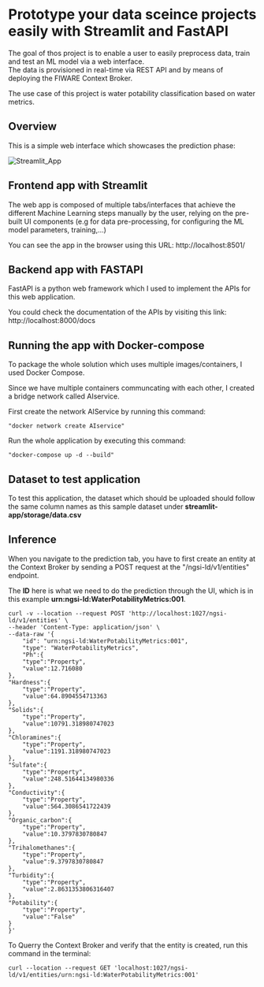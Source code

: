# Prototype your data sceince projects easily with Streamlit and FastAPI


The goal of thos project is to enable a user to easily preprocess data, train and test an ML model via a web interface.  
The data is provisioned in real-time via REST API and by means of deploying the FIWARE Context Broker.

The use case of this project is water potability classification based on water metrics. 

## Overview 
This is a simple web interface which showcases the prediction phase: 

![Streamlit_App](https://miro.medium.com/max/1400/1*2lBlL4ltEz-lxRAnpP_neg.png)

## Frontend app with Streamlit
The web app is composed of multiple tabs/interfaces that achieve the different Machine Learning steps manually by the user, relying on the pre-built UI components (e.g for data pre-processing, for configuring the ML model parameters, training,...) 

You can see the app in the browser using this URL: 
http://localhost:8501/

## Backend app with FASTAPI 
FastAPI is a python web framework which I used to implement the APIs for this web application.  

You could check the documentation of the APIs by visiting this link: 
http://localhost:8000/docs


## Running the app with Docker-compose 

To package the whole solution which uses multiple images/containers, I used Docker Compose. 

Since we have multiple containers communcating with each other, I created a bridge network called AIservice. 

First create the network AIService by running this command:

    "docker network create AIservice"


Run the whole application by executing this command:

    "docker-compose up -d --build"

## Dataset to test application 

To test this application, the dataset which should be uploaded should follow the same column names as this sample dataset under **streamlit-app/storage/data.csv**

## Inference 

When you navigate to the prediction tab, you have to first create an entity at the Context Broker by sending a POST request at the "/ngsi-ld/v1/entities" endpoint.

The **ID** here is what we need to do the prediction through the UI, which is in this example **urn:ngsi-ld:WaterPotabilityMetrics:001**.

```shell
curl -v --location --request POST 'http://localhost:1027/ngsi-ld/v1/entities' \
--header 'Content-Type: application/json' \
--data-raw '{
    "id": "urn:ngsi-ld:WaterPotabilityMetrics:001",
    "type": "WaterPotabilityMetrics",
    "Ph":{
    "type":"Property",
    "value":12.716080
},
"Hardness":{
    "type":"Property",
    "value":64.8904554713363
},
"Solids":{
    "type":"Property",
    "value":10791.318980747023
},
"Chloramines":{
    "type":"Property",
    "value":1191.318980747023
},
"Sulfate":{
    "type":"Property",
    "value":248.51644134980336
},
"Conductivity":{
    "type":"Property",
    "value":564.3086541722439
},
"Organic_carbon":{
    "type":"Property",
    "value":10.3797830780847
},
"Trihalomethanes":{
    "type":"Property",
    "value":9.3797830780847
},
"Turbidity":{
    "type":"Property",
    "value":2.8631353806316407
},
"Potability":{
    "type":"Property",
    "value":"False"
}
}'
````

To Querry the Context Broker and verify that the entity is created, run this command in the terminal: 

```shell
curl --location --request GET 'localhost:1027/ngsi-ld/v1/entities/urn:ngsi-ld:WaterPotabilityMetrics:001'
```
